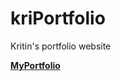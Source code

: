 # kriPortfolio
Kritin's portfolio website

[**MyPortfolio**](https://kritinvenugopal.github.io/MyPortfolio/)
